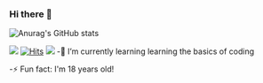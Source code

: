 ### Hi there 👋
![Anurag's GitHub stats](https://github-readme-stats.vercel.app/api?username=YoonPink&show_icons=true&theme=jolly)

![](https://img.shields.io/badge/-Archisketch-ffddff?style=flat&logo=&link=)
[![Hits](https://hits.seeyoufarm.com/api/count/incr/badge.svg?url=https%3A%2F%2Fgithub.com%2FYoonPink&count_bg=%23FFDDFF&title_bg=%23555555&icon=&icon_color=%23FFA0FF&title=hits&edge_flat=false)](https://hits.seeyoufarm.com)
![](https://img.shields.io/github/followers/YoonPink?color=ffddff&logoColor=ffddff&style=social)
</a>
-🌱 I’m currently learning learning the basics of coding

-⚡ Fun fact: I'm 18 years old!
